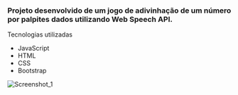 <h3>Projeto desenvolvido de um jogo de adivinhação de um número por palpites dados utilizando Web Speech API.</h3>

Tecnologias utilizadas
* JavaScript
* HTML
* CSS
* Bootstrap

![Screenshot_1](https://user-images.githubusercontent.com/99338819/218367001-27bceb8d-6b21-438c-8648-413921b823b0.png)

